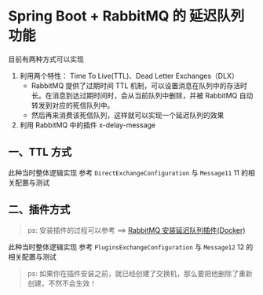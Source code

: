 # Spring Boot + RabbitMQ 的 延迟队列 功能

目前有两种方式可以实现

1. 利用两个特性： Time To Live(TTL)、Dead Letter Exchanges（DLX）
    - RabbitMQ 提供了过期时间 TTL 机制，可以设置消息在队列中的存活时长。在消息到达过期时间时，会从当前队列中删除，并被 RabbitMQ 自动转发到对应的死信队列中。
    - 然后再来消费该死信队列，这样就可以实现一个延迟队列的效果
2. 利用 RabbitMQ 中的插件 x-delay-message

## 一、TTL 方式

此种当时整体逻辑实现 参考 `DirectExchangeConfiguration` 与  `Message11` 11 的相关配置与测试

## 二、插件方式

> ps: 安装插件的过程可以参考 ==> [RabbitMQ 安装延迟队列插件(Docker)](https://doc.bulkall.top/rabbitmq/install-delay-docker/)


此种当时整体逻辑实现 参考 `PluginsExchangeConfiguration` 与 `Message12` 12 的相关配置与测试

> ps: 如果你在插件安装之前，就已经创建了交换机，那么要把他删除了重新创建，不然不会生效！